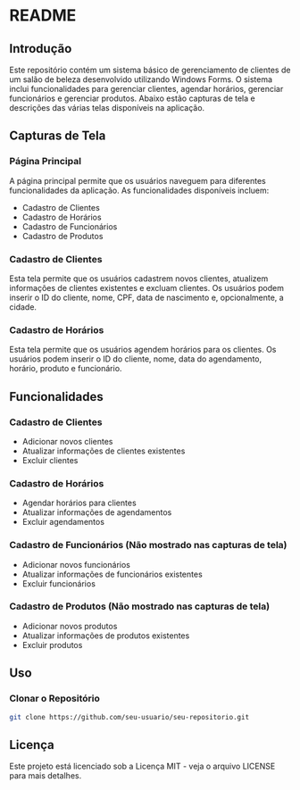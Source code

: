 # README

## Introdução

Este repositório contém um sistema básico de gerenciamento de clientes de um salão de beleza desenvolvido utilizando Windows Forms. O sistema inclui funcionalidades para gerenciar clientes, agendar horários, gerenciar funcionários e gerenciar produtos. Abaixo estão capturas de tela e descrições das várias telas disponíveis na aplicação.

## Capturas de Tela

### Página Principal

A página principal permite que os usuários naveguem para diferentes funcionalidades da aplicação. As funcionalidades disponíveis incluem:

- Cadastro de Clientes
- Cadastro de Horários
- Cadastro de Funcionários
- Cadastro de Produtos

### Cadastro de Clientes

Esta tela permite que os usuários cadastrem novos clientes, atualizem informações de clientes existentes e excluam clientes. Os usuários podem inserir o ID do cliente, nome, CPF, data de nascimento e, opcionalmente, a cidade.

### Cadastro de Horários

Esta tela permite que os usuários agendem horários para os clientes. Os usuários podem inserir o ID do cliente, nome, data do agendamento, horário, produto e funcionário.

## Funcionalidades

### Cadastro de Clientes

- Adicionar novos clientes
- Atualizar informações de clientes existentes
- Excluir clientes

### Cadastro de Horários

- Agendar horários para clientes
- Atualizar informações de agendamentos
- Excluir agendamentos

### Cadastro de Funcionários (Não mostrado nas capturas de tela)

- Adicionar novos funcionários
- Atualizar informações de funcionários existentes
- Excluir funcionários

### Cadastro de Produtos (Não mostrado nas capturas de tela)

- Adicionar novos produtos
- Atualizar informações de produtos existentes
- Excluir produtos

## Uso

### Clonar o Repositório

```sh
git clone https://github.com/seu-usuario/seu-repositorio.git
```

## Licença

Este projeto está licenciado sob a Licença MIT - veja o arquivo LICENSE para mais detalhes.
